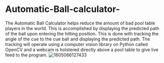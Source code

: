 # Automatic-Ball-calculator-
The Automatic Ball Calculator helps reduce the amount of bad pool table players in the world. This is accomplished by displaying the predicted path of the ball upon entering the hitting position. This is done with tracking the angle of the cue to the cue ball and displaying the predicted path. The tracking will operate using a computer vision library on Python called OpenCV and a webcam is holstered directly above a pool table to give live feed to the program.
![1605066127433](https://user-images.githubusercontent.com/60107217/157747873-d64222cc-95ee-4fc0-967f-d2d57d96552d.gif)


